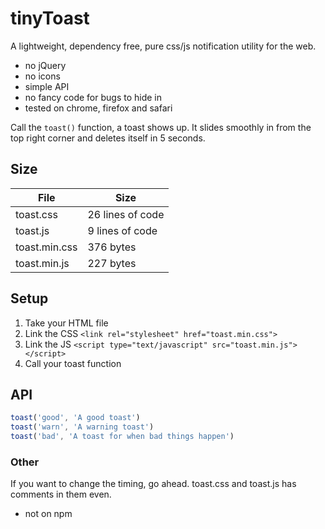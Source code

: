 # tinyToast
A lightweight, dependency free, pure css/js notification utility for the web. 

* no jQuery
* no icons
* simple API
* no fancy code for bugs to hide in
* tested on chrome, firefox and safari

Call the `toast()` function, a toast shows up. It slides smoothly in from the top right corner and deletes itself in 5 seconds.

## Size

|  File         | Size
| --------------|-----------
| toast.css     | 26 lines of code
| toast.js      | 9 lines of code
| toast.min.css | 376 bytes
| toast.min.js  | 227 bytes

## Setup

1. Take your HTML file
2. Link the CSS `<link rel="stylesheet" href="toast.min.css">`
3. Link the JS `<script type="text/javascript" src="toast.min.js"></script>`
4. Call your toast function

## API
```javascript
toast('good', 'A good toast')
toast('warn', 'A warning toast')
toast('bad', 'A toast for when bad things happen')
```

### Other
If you want to change the timing, go ahead. toast.css and toast.js has comments in them even.

* not on npm